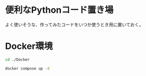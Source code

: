 # 便利なPythonコード置き場
よく使いそうな、作ってみたコードをいつか使うとき用に置いておく。


# Docker環境

```bash
cd ./Docker
```

```bash
docker compose up -d
```